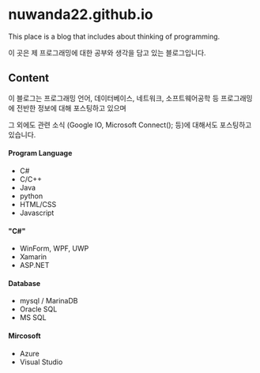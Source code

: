 # nuwanda22.github.io

This place is a blog that includes about thinking of programming.

이 곳은 제 프로그래밍에 대한 공부와 생각을 담고 있는 블로그입니다.

## Content

이 블로그는 프로그래밍 언어, 데이터베이스, 네트워크, 소프트웨어공학 등 프로그래밍에 전반한 정보에 대해 포스팅하고 있으며

그 외에도 관련 소식 (Google IO, Microsoft Connect(); 등)에 대해서도 포스팅하고 있습니다.

#### Program Language
* C#
* C/C++
* Java
* python
* HTML/CSS
* Javascript 

#### "C#"
* WinForm, WPF, UWP
* Xamarin
* ASP.NET

#### Database
* mysql / MarinaDB
* Oracle SQL
* MS SQL

#### Mircosoft
* Azure
* Visual Studio